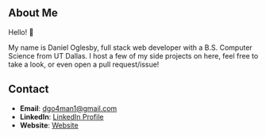 ## About Me

Hello! 👋 

My name is Daniel Oglesby, full stack web developer with a B.S. Computer Science from UT Dallas. I host a few of my side projects on here, feel free to take a look, or even open a pull request/issue! 

## Contact

- **Email**: [dgo4man1@gmail.com](mailto:dgo4man1@gmail.com)
- **LinkedIn**: [LinkedIn Profile](https://www.linkedin.com/in/daniel-oglesby-b68086b3/)
- **Website**: [Website](https://danieloglesby.com)
